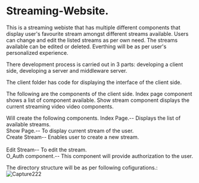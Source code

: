 # Streaming-Website.
This is a streaming webiste that has multiple different components that display user's favourite stream  amongst different streams available.
Users can change and edit the listed streams as per own need. The streams available can be edited or deleted. Everthing will be as per user's personalized experience. 

There development process is carried out in 3 parts: developing a client side, developing a server and middleware server.

The client folder has code for displaying the interface of the client side.


The following are the components of the client side. 
Index page component shows a list of component available. Show stream component displays the current streaming video video components.

Will create the following components.
Index Page.-- Displays the list of available streams.<br />
Show Page.-- To display current stream of the user.<br />
Create Stream-- Enables user to create a new stream.<br />  
Edit Stream-- To edit the stream.<br />
O_Auth component.-- This component will provide authorization to the user.<br />

The directory structure will be as per following cofigurations.:
![Capture222](https://user-images.githubusercontent.com/47113617/59662200-15ff8780-91ca-11e9-89a2-2df84c7cffc2.JPG)
 

